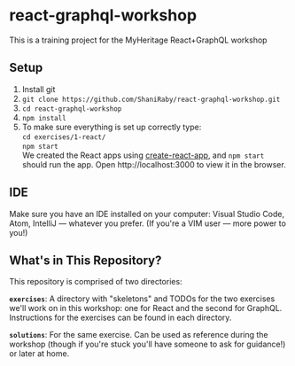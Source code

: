 # react-graphql-workshop
This is a training project for the MyHeritage React+GraphQL workshop


## Setup
1. Install git
2. `git clone https://github.com/ShaniRaby/react-graphql-workshop.git`
3. `cd react-graphql-workshop`
4. `npm install`
5. To make sure everything is set up correctly type:
   <br/>`cd exercises/1-react/`
   <br/>`npm start`
   <br/>We created the React apps using [create-react-app](https://github.com/facebook/create-react-app), and `npm start` should run the app. Open http://localhost:3000 to view it in the browser.

## IDE
Make sure you have an IDE installed on your computer: Visual Studio Code, Atom, IntelliJ — whatever you prefer.
(If you're a VIM user — more power to you!)

## What's in This Repository?
This repository is comprised of two directories:

**`exercises`**: A directory with "skeletons" and TODOs for the two exercises we'll work on in this workshop: one for React and the second for GraphQL. Instructions for the exercises can be found in each directory.

**`solutions`**: For the same exercise. Can be used as reference during the workshop (though if you're stuck you'll have someone to ask for guidance!) or later at home.
